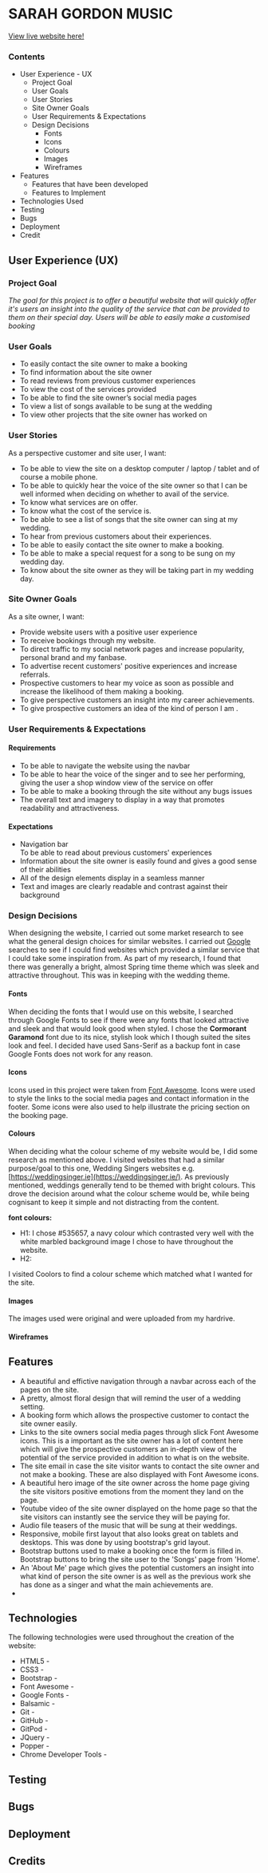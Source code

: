 # **SARAH GORDON MUSIC**

[View live website here!]() 

### Contents

* User Experience - UX
    * Project Goal
    * User Goals
    * User Stories
    * Site Owner Goals
    * User Requirements & Expectations
    * Design Decisions
        * Fonts 
        * Icons
        * Colours
        * Images
        * Wireframes
* Features
    * Features that have been developed
    * Features to Implement
* Technologies Used
* Testing
* Bugs
* Deployment
* Credit

## User Experience (UX)

### Project Goal

*The goal for this project is to offer a beautiful website that will quickly offer it's users an insight into the quality of the service that can be provided to them on their special day. Users will be able to easily make a customised booking*


### User Goals

* To easily contact the site owner to make a booking
* To find information about the site owner 
* To read reviews from previous customer experiences
* To view the cost of the services provided
* To be able to find the site owner’s social media pages
* To view a list of songs available to be sung at the wedding
* To view other projects that the site owner has worked on


### User Stories

As a perspective customer and site user, I want: 
* To be able to view the site on a desktop computer / laptop / tablet and of course a mobile phone. 
* To be able to quickly hear the voice of the site owner so that I can be well informed when deciding on whether to avail of the service. 
* To know what services are on offer. 
* To know what the cost of the service is.
* To be able to see a list of songs that the site owner can sing at my wedding.
* To hear from previous customers about their experiences.
* To be able to easily contact the site owner to make a booking.
* To be able to make a special request for a song to be sung on my wedding day.
* To know about the site owner as they will be taking part in my wedding day.


### Site Owner Goals

As a site owner, I want:

* Provide website users with a positive user experience
* To receive bookings through my website.
* To direct traffic to my social network pages and increase popularity, personal brand and my fanbase. 
* To advertise recent customers' positive experiences and increase referrals.
* Prospective customers to hear my voice as soon as possible and increase the likelihood of them making a booking. 
* To give perspective customers an insight into my career achievements.
* To give prospective customers an idea of the kind of person I am .


### User Requirements & Expectations

#### Requirements
* To be able to navigate the website using the navbar
* To be able to hear the voice of the singer and to see her performing, giving the user a shop window view of the service on offer
* To be able to make a booking through the site without any bugs issues
* The overall text and imagery to display in a way that promotes readability and attractiveness. 
 
#### Expectations
* Navigation bar  
To be able to read about previous customers' experiences
* Information about the site owner is easily found and gives a good sense of their abilities
* All of the design elements display in a seamless manner
* Text and images are clearly readable and contrast against their background




### Design Decisions

When designing the website, I carried out some market research to see what the general design choices for similar websites. I carried out [Google](https://www.google.com) searches to see if I could find websites which provided a similar service that I could take some inspiration from. As part of my research, I found that there was generally a bright, almost Spring time theme which was sleek and attractive throughout. This was in keeping with the wedding theme.

#### Fonts 

When deciding the fonts that I would use on this website, I searched through Google Fonts to see if there were any fonts that looked attractive and sleek and that would look good when styled. I chose the **Cormorant Garamond** font due to its nice, stylish look which I though suited the sites look and feel. I decided have used Sans-Serif as a backup font in case Google Fonts does not work for any reason. 

#### Icons

Icons used in this project were taken from [Font Awesome](https://fontawesome.com/). Icons were used to style the links to the social media pages and contact information in the footer. Some icons were also used to help illustrate the pricing section on the booking page.   

#### Colours

When deciding what the colour scheme of my website would be, I did some research as mentioned above. I visited websites that had a similar purpose/goal to this one, Wedding Singers websites e.g. [https://weddingsinger.ie](https://weddingsinger.ie/). As previously mentioned, weddings generally tend to be themed with bright colours. This drove the decision around what the colour scheme would be, while being cognisant to keep it simple and not distracting from the content. 

**font colours:**
* H1: I chose #535657, a navy colour which contrasted very well with the white marbled background image I chose to have throughout the website. 
* H2:  

I visited Coolors to find a colour scheme which matched what I wanted for the site. 



#### Images

The images used were original and were uploaded from my hardrive.



#### Wireframes

## Features

* A beautiful and effictive navigation through a navbar across each of the pages on the site. 
* A pretty, almost floral design that will remind the user of a wedding setting.
* A booking form which allows the prospective customer to contact the site owner easily. 
* Links to the site owners social media pages through slick Font Awesome icons. This is a important as the site owner has a lot of content here which will give the prospective customers an in-depth view of the potential of the service provided in addition to what is on the website.  
* The site email in case the site visitor wants to contact the site owner and not make a booking. These are also displayed with Font Awesome icons. 
* A beautiful hero image of the site owner across the home page giving the site visitors positive emotions from the moment they land on the page. 
* Youtube video of the site owner displayed on the home page so that the site visitors can instantly see the service they will be paying for. 
* Audio file teasers of the music that will be sung at their weddings. 
* Responsive, mobile first layout that also looks great on tablets and desktops. This was done by using bootstrap's grid layout.
* Bootstrap buttons used to make a booking once the form is filled in. Bootstrap buttons to bring the site user to the 'Songs' page from 'Home'. 
* An 'About Me' page which gives the potential customers an insight into what kind of person the site owner is as well as the previous work she has done as a singer and what the main achievements are.  
* 

## Technologies

The following technologies were used throughout the creation of the website: 

* HTML5 - 
* CSS3 - 
* Bootstrap - 
* Font Awesome -  
* Google Fonts - 
* Balsamic - 
* Git - 
* GitHub - 
* GitPod - 
* JQuery - 
* Popper - 
* Chrome Developer Tools - 


## Testing

## Bugs

## Deployment

## Credits
